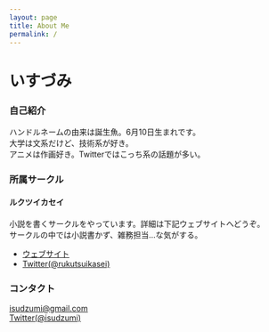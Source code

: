 ```yaml
---
layout: page
title: About Me
permalink: /
---
```


# いすづみ

### 自己紹介
ハンドルネームの由来は誕生魚。6月10日生まれです。  
大学は文系だけど、技術系が好き。  
アニメは作画好き。Twitterではこっち系の話題が多い。  

### 所属サークル

#### ルクツイカセイ
小説を書くサークルをやっています。詳細は下記ウェブサイトへどうぞ。  
サークルの中では小説書かず、雑務担当…な気がする。  
* [ウェブサイト](//rukutsui.wpblog.jp)
* [Twitter(@rukutsuikasei)](//twitter.com/rukutsuikasei)


### コンタクト
[isudzumi@gmail.com](mailto:isudzumi@gmail.com)  
[Twitter(@isudzumi)](//twitter.com/isudzumi)  
